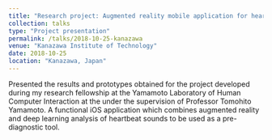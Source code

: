 ```yaml
---
title: "Research project: Augmented reality mobile application for heartbeat diagnostic analysis using Deep Learning"
collection: talks
type: "Project presentation"
permalink: /talks/2018-10-25-kanazawa
venue: "Kanazawa Institute of Technology"
date: 2018-10-25
location: "Kanazawa, Japan"
---
```

Presented the results and prototypes obtained for the project developed during my
research fellowship at the Yamamoto Laboratory of Human Computer Interaction at the under
the supervision of Professor Tomohito Yamamoto. A functional iOS application which
combines augmented reality and deep learning analysis of heartbeat sounds to be used as
a pre-diagnostic tool.
